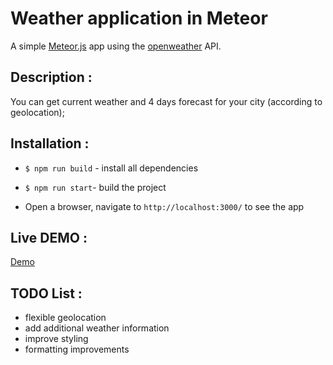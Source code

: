 # Weather application in Meteor
A simple  [Meteor.js](https://www.meteor.com/) app using the [openweather](https://openweathermap.org/) API.

## Description :
You can get current weather and 4 days forecast for your city (according to geolocation);

## Installation :
- `$ npm run build` - install all dependencies

- `$ npm run start`- build the project

- Open a browser, navigate to `http://localhost:3000/` to see the app

## Live DEMO :
[Demo](https://meteor-weather.herokuapp.com/)

## TODO List :
- flexible geolocation
- add additional weather information 
- improve styling
- formatting improvements
